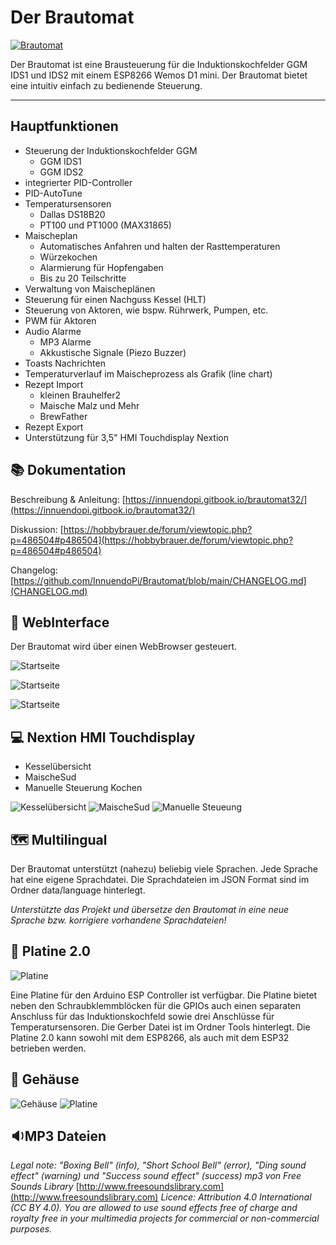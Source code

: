 # Der Brautomat

[![Brautomat](https://img.shields.io/badge/NEW-Brautomat32-blue.svg)](https://github.com/InnuendoPi/Brautomat32)

Der Brautomat ist eine Brausteuerung für die Induktionskochfelder GGM IDS1 und IDS2 mit einem ESP8266 Wemos D1 mini. Der Brautomat bietet eine intuitiv einfach zu bedienende Steuerung.

---

## Hauptfunktionen

* Steuerung der Induktionskochfelder GGM
  * GGM IDS1
  * GGM IDS2
* integrierter PID-Controller
* PID-AutoTune
* Temperatursensoren
  * Dallas DS18B20
  * PT100 und PT1000 (MAX31865)
* Maischeplan
  * Automatisches Anfahren und halten der Rasttemperaturen
  * Würzekochen
  * Alarmierung für Hopfengaben
  * Bis zu 20 Teilschritte
* Verwaltung von Maischeplänen
* Steuerung für einen Nachguss Kessel (HLT)
* Steuerung von Aktoren, wie bspw. Rührwerk, Pumpen, etc.
* PWM für Aktoren
* Audio Alarme
  * MP3 Alarme
  * Akkustische Signale (Piezo Buzzer)
* Toasts Nachrichten
* Temperaturverlauf im Maischeprozess als Grafik (line chart)
* Rezept Import
  * kleinen Brauhelfer2
  * Maische Malz und Mehr
  * BrewFather
* Rezept Export
* Unterstützung für 3,5" HMI Touchdisplay Nextion

## 📚 Dokumentation

Beschreibung & Anleitung: [https://innuendopi.gitbook.io/brautomat32/](https://innuendopi.gitbook.io/brautomat32/)

Diskussion: [https://hobbybrauer.de/forum/viewtopic.php?p=486504#p486504](https://hobbybrauer.de/forum/viewtopic.php?p=486504#p486504)

Changelog: [https://github.com/InnuendoPi/Brautomat/blob/main/CHANGELOG.md](CHANGELOG.md)

## 📰 WebInterface

Der Brautomat wird über einen WebBrowser gesteuert.

![Startseite](/docs/img/brautomat.jpg)

![Startseite](/docs/img/IDS-AutoTune-Ziel.jpg)

![Startseite](/docs/img/brautomat-2.jpg)

## 💻 Nextion HMI Touchdisplay

* Kesselübersicht
* MaischeSud
* Manuelle Steuerung Kochen

![Kesselübersicht](/docs/img/kettlepage-sm.jpg) ![MaischeSud](/docs/img/brewpage-sm.jpg) ![Manuelle Steueung](/docs/img/induction-mode-sm.jpg)

## 🗺️ Multilingual

Der Brautomat unterstützt (nahezu) beliebig viele Sprachen. Jede Sprache hat eine eigene Sprachdatei. Die Sprachdateien im JSON Format sind im Ordner data/language hinterlegt.

_Unterstützte das Projekt und übersetze den Brautomat in eine neue Sprache bzw. korrigiere vorhandene Sprachdateien!_

## 📙 Platine 2.0

![Platine](docs/img/Platine20.jpg)

Eine Platine für den Arduino ESP Controller ist verfügbar. Die Platine bietet neben den Schraubklemmblöcken für die GPIOs auch einen separaten Anschluss für das Induktionskochfeld sowie drei Anschlüsse für Temperatursensoren. Die Gerber Datei ist im Ordner Tools hinterlegt. Die Platine 2.0 kann sowohl mit dem ESP8266, als auch mit dem ESP32 betrieben werden.

## 📗 Gehäuse

![Gehäuse](docs/img/brautomat_01.jpg)
![Platine](docs/img/brautomat_02.jpg)

## 🔉MP3 Dateien

_Legal note: "Boxing Bell" (info), "Short School Bell" (error), "Ding sound effect" (warning) und "Success sound effect" (success) mp3 von Free Sounds Library_ [http://www.freesoundslibrary.com](http://www.freesoundslibrary.com) _Licence: Attribution 4.0 International (CC BY 4.0). You are allowed to use sound effects free of charge and royalty free in your multimedia projects for commercial or non-commercial purposes._
